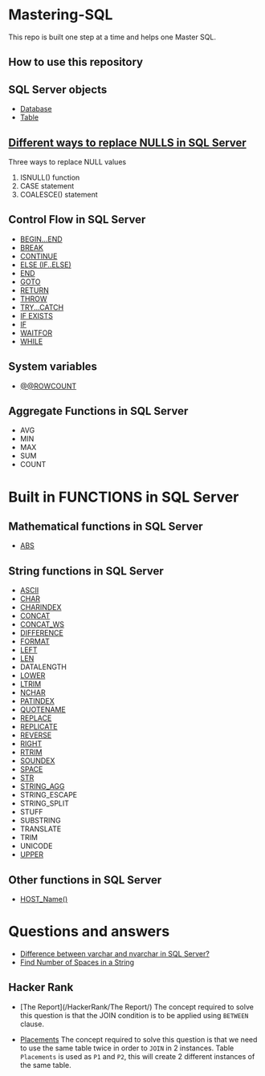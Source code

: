 # Mastering-SQL

This repo is built one step at a time and helps one Master SQL.

## How to use this repository

## SQL Server objects
* [Database](/Concepts/Databases.md)
* [Table](/Concepts/Tables.md)


## [Different ways to replace NULLS in SQL Server](/Concepts/HandlingNULLS.md)
Three ways to replace NULL values
1. ISNULL() function
2. CASE statement
3. COALESCE() statement

## Control Flow in SQL Server

* [BEGIN...END](/Concepts/ControlFlow/BEGIN...END.md)
* [BREAK](/Concepts/ControlFlow/BREAK.md)
* [CONTINUE](/Concepts/ControlFlow/CONTINUE.md)
* [ELSE (IF..ELSE)](/Concepts/ControlFlow/IfElse.md)
* [END](/Concepts/ControlFlow/End.md)
* [GOTO](/Concepts/ControlFlow/GOTO.md)
* [RETURN](/Concepts/ControlFlow/RETURN.md)
* [THROW](/Concepts/ControlFlow/THROW.md)
* [TRY...CATCH](/Concepts/ControlFlow/TRY...CATCH.md)
* [IF EXISTS](/Concepts/ControlFlow/IfExists.md)
* [IF](/Concepts/ControlFlow/If.md)
* [WAITFOR](/Concepts/ControlFlow/WaitFor.md)
* [WHILE](/Concepts/ControlFlow/While.md)

## System variables

* [@@ROWCOUNT](/Concepts/SystemVariables/RowCount.md)

## Aggregate Functions in SQL Server
* AVG
* MIN
* MAX
* SUM
* COUNT


# Built in FUNCTIONS in SQL Server

## Mathematical functions in SQL Server
* [ABS](/Concepts/Functions/MathFunctions/ABS.md)

## String functions in SQL Server
* [ASCII](/Concepts/Functions/StringFunctions/ASCII.md)
* [CHAR](/Concepts/Functions/StringFunctions/CHAR.md)
* [CHARINDEX](/Concepts/Functions/StringFunctions/CHARINDEX.md)
* [CONCAT](/Concepts/Functions/StringFunctions/CONCAT.md)
* [CONCAT_WS](/Concepts/Functions/StringFunctions/CONCAT_WS.md)
* [DIFFERENCE](/Concepts/Functions/StringFunctions/DIFFERENCE.md)
* [FORMAT](/Concepts/Functions/StringFunctions/FORMAT.md)
* [LEFT](/Concepts/Functions/StringFunctions/LEFT.md)
* [LEN](/Concepts/Functions/StringFunctions/LEN.md)
* DATALENGTH
* [LOWER](/Concepts/Functions/StringFunctions/LOWER.md)
* [LTRIM](/Concepts/Functions/StringFunctions/LTRIM.md)
* [NCHAR](/Concepts/Functions/StringFunctions/NCHAR.md)
* [PATINDEX](/Concepts/Functions/StringFunctions/PATINDEX.md)
* [QUOTENAME](/Concepts/Functions/StringFunctions/QUOTENAME.md)
* [REPLACE](/Concepts/Functions/StringFunctions/REPLACE.md)
* [REPLICATE](/Concepts/Functions/StringFunctions/REPLICATE.md)
* [REVERSE](/Concepts/Functions/StringFunctions/REVERSE.md)
* [RIGHT](/Concepts/Functions/StringFunctions/RIGHT.md)
* [RTRIM](/Concepts/Functions/StringFunctions/RTRIM.md)
* [SOUNDEX](/Concepts/Functions/StringFunctions/SOUNDEX.md)
* [SPACE](/Concepts/Functions/StringFunctions/SPACE.md)
* [STR](/Concepts/Functions/StringFunctions/STR.md)
* [STRING_AGG](/Concepts/Functions/StringFunctions/StringAgg.md)
* STRING_ESCAPE
* STRING_SPLIT
* STUFF
* SUBSTRING
* TRANSLATE
* TRIM
* UNICODE
* [UPPER](/Concepts/Functions/StringFunctions/UPPER.md)

## Other functions in SQL Server
* [HOST_Name()](/Concepts/Functions/OtherFunctions/HOST_Name.md)


# Questions and answers
* [Difference between varchar and nvarchar in SQL Server?](/Concepts/VarcharVsNvarchar.md)
* [Find Number of Spaces in a String](/Concepts/FindNumberOfSpacesInAString.md)


## Hacker Rank
* [The Report](/HackerRank/The Report/)
The concept required to solve this question is that the JOIN condition is to be applied using `BETWEEN` clause.

* [Placements](/HackerRank/Placements/)
The concept required to solve this question is that we need to use the same table twice in order to `JOIN` in 2 instances. Table `Placements` is used as `P1` and `P2`, this will create 2 different instances of the same table.
